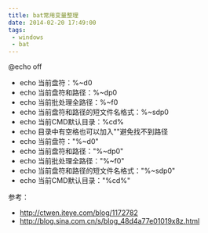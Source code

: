 ```yaml
---
title: bat常用变量整理
date: 2014-02-20 17:49:00
tags: 
 - windows
 - bat              
---
```


@echo off

- echo 当前盘符：%~d0
- echo 当前盘符和路径：%~dp0
- echo 当前批处理全路径：%~f0
- echo 当前盘符和路径的短文件名格式：%~sdp0
- echo 当前CMD默认目录：%cd%
- echo 目录中有空格也可以加入""避免找不到路径
- echo 当前盘符："%~d0"
- echo 当前盘符和路径："%~dp0"
- echo 当前批处理全路径："%~f0"
- echo 当前盘符和路径的短文件名格式："%~sdp0"
- echo 当前CMD默认目录："%cd%"

参考：
- http://ctwen.iteye.com/blog/1172782
- http://blog.sina.com.cn/s/blog_48d4a77e01019x8z.html